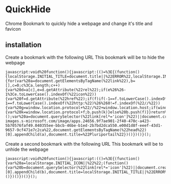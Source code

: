 # QuickHide

Chrome Bookmark to quickly hide a webpage and change it's title and favicon

## installation

Create a bookmark with the following URL
This bookmark will be to hide the webpage

```
javascript:void%20function(){javascript:(()=%3E{(function(){localStorage.INITIAL_TITLE=document.title||%22ERROR%22,localStorage.INITIAL_ICON=function(){for(var%20a=document.getElementsByTagName(%22link%22),b=[],c=0;c%3Ca.length;c++){var%20d=a[c],e=d.getAttribute(%22rel%22);if(e%26%26-1%3Ce.toLowerCase().indexOf(%22icon%22)){var%20f=d.getAttribute(%22href%22);if(f)if(-1==f.toLowerCase().indexOf(%22https:%22)%26%26-1==f.toLowerCase().indexOf(%22http:%22)%26%260!=f.indexOf(%22//%22)){var%20g=window.location.protocol+%22//%22+window.location.host;if(window.location.port%26%26(g+=%22:%22+window.location.port),0==f.indexOf(%22/%22))g+=f;else{var%20h=window.location.pathname.split(%22/%22);h.pop();var%20j=h.join(%22/%22);g+=j+%22/%22+f}b.push(g)}else%20if(0==f.indexOf(%22//%22)){var%20k=window.location.protocol+f;b.push(k)}else%20b.push(f)}}return%20b}();var%20a=document.querySelector(%22link[rel*='icon']%22)||document.createElement(%22link%22);a.type=%22image/png%22,a.rel=%22shortcut%20icon%22,a.href=%22https://store-images.s-microsoft.com/image/apps.24656.9f7ae901-2f40-470c-a423-5b70576faf49.040355ee-bbcb-46be-b1ed-2b7bd2dca550.e00d1d8f-eeef-43d1-9657-9cf471e7c2ca%22,document.getElementsByTagName(%22head%22)[0].appendChild(a),document.title=%22Pluriportail%22})()})()}();
```

Create a second bookmark with the following URL
This bookmark will be to unhide the webpage

```
javascript:void%20function(){javascript:(()=%3E{(function(){var%20a=localStorage.INITIAL_ICON||%22%22;(function(){var%20b=document.querySelector(%22link[rel*='icon']%22)||document.createElement(%22link%22);b.type=%22image/png%22,b.rel=%22shortcut%20icon%22,b.href=a,document.getElementsByTagName(%22head%22)[0].appendChild(b),document.title=localStorage.INITIAL_TITLE||%22ERROR%22})()})()})()}();
```
